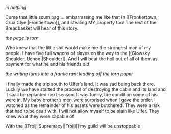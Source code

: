 *in halfling*

Curse that little scum bag … embarrassing me like that in [[Frontiertown, Crua Clye||Frontiertown]], and stealing MY property too! The rest of the Breadbasket will hear of this story. 

*the page is torn* 

Who knew that the little shit would make me the strongest man of my people. I have five full wagons of slaves on the way to the [[Glowsky Shoulder, Uchon||Shoulder]]. And I will beat the hell out of all of them as payment for what he and his friends did 

*the writing turns into a frantic rant leading off the torn paper* 

I finally made the trip south to Ulfer’s land. It was sad being back there. Luckily we have started the process of destroying the cabin and its land and it shall be replanted next season. It was funny, the condition some of his were in. My baby brother’s men were surprised when I gave the order. I watched as the remainder of his assets were butchered. They were a risk that had to be dealt with. I will not allow myself to be slain like Ulfer. They knew what they were capable of  

With the [[Froiji Supremacy||Froiji]] my guild will be unstoppable